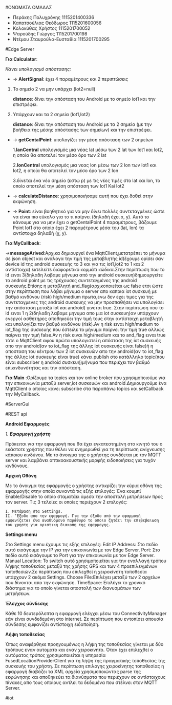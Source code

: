 #ΟΝΟΜΑΤΑ ΟΜΑΔΑΣ
- Περάκης Πολυχρόνης   1115201400336 
- Καπατσούλιας Θεόδωρος  1115201600056 
- Κολοκύθας Χρήστος  1115201700052 
- Ψαρούδης Γιώργος 1115201700198 
- Ντέμου Σταυρούλα-Ευσταθία 1115201700295 


#Edge Server

**Για Calculator**:

_Κάνει υπολογισμό απόστασης:_
-  -> **AlertSignal**: έχει 4 παραμέτρους και 2 περιπτώσεις
1. Το σημείο 2 να μην υπάρχει (Iot2=null) 

	**distance**: δίνει την απόσταση του Android με το σημείο iot1 και την επιστρέφει.
2. Υπάρχουν και τα 2 σημεία (Iot1,Iot2)

	**distance**: δίνει την απόσταση του Android με τα 2 σημεία (με την βοήθεια της μέσης απόστασης των σημείων) και την επιστρέφει.
-  -> **getCentalPoint**: υπολογίζει την μέση απόσταση των 2 σημείων

	1.**lanCentral** υπολογισμός μια νέας lat μέσω των 2 lat των Iot1 και Iot2, η οποία θα αποτελεί τον μέσο όρο των 2 lat
	
	2.**lonCentral** υπολογισμός μια νεας lon μέσω των 2 lon των Iot1 και Iot2, η οποία θα αποτελεί τον μέσο όρο των 2 lon

	3.δίνεται ένα νέο σημείο (εστω p) με τις νέες τιμές στο lat και lon, το οποίο αποτελεί την μέση απόσταση των Iot1 Kai Iot2

-  -> **calculateDistance**: χρησιμοποιήσαμε αυτή που έχει δοθεί στην εκφώνηση.
-  -> **Point**: είναι βοηθητικό για να μην δίνει πολλές συντεταγμένες ώστε να είναι πιο εύκολο για το τι παίρνει (δηλαδή έχει x, y). Αυτό το κάνουμε για να μην έχει ο getCentalPoint 4 παραμέτρους, βάζουμε Point Iot1 στο οποίο έχει 2 παραμέτρους μέσα του (lat, lon) τα αντίστοιχα δηλαδή (χ, y).  



**Για MyCallback**:

->**messageArived**:Αρχικα δημιουργεί ένα MqttClient,μετατρέπει το μήνυμα σε json object και ανάλογα την τιμή της μεταβλητής id(έχουμε ορίσει σαν device id της android συσκευής το 3 και για τις iot1,iot2 το 1 και 2 αντίστοιχα) εκτελείτε διαφορετικό κομμάτι κώδικα.Στην περίπτωση που το id ειναι 3(δηλαδη λαβαμε μήνυμα από την android συσκευη)δημιουργείτε το android point με τις τρέχουσες συντεταγμένες της android συσκευής.Επίσης η μεταβλητή and_flag(αρχικοποιείται ως false ετσι ώστε στην περίπτωση που λάβει μήνυμα ο server απο καποια iot συσκευή με βαθμό κινδύνου (risk) high/medium πρωτα,ενω δεν εχει τιμες για της συντεταγμενες της android συσκευης να μην προσπαθήσει να υπολογίσει την απόσταση μεταξύ iot και android) γινεται true.
Στην περίπτωση που το id ειναι 1 η 2(δηλαδη λαβαμε μηνυμα απο μια iot συσκευη)αν υπάρχουν ενεργοί ασθητήρες αποθηκεύει την τιμή τους στην αντίστοιχη μεταβλητή και υπολογίζει τον βαθμό κινδύνου (risk).Αν η risk ειναι high/medium το iot_flag της συσκευής που έστειλε το μήνυμα
παίρνει την τιμή true αλλιώς παίρνει την τιμή false.Αν η risk ειναι high/medium και το and_flag ειναι true τότε ο MqttClient αφου πρώτα υπολογιστεί η απόσταση της iot συσκευής απο την android(αν το iot_flag της άλλης iot συσκευής είναι false)ή η αποσταση του κέντρου των 2 iot συσκευών απο την android(αν το iot_flag της άλλης iot συσκευής είναι true)  κάνει publish στο κατάλληλο topic(που είναι subscriber η android συσκευή)μήνυμα που περιέχει τον βαθμό επικινδυνότητας και την απόσταση.




**Για Main** :Ορίζουμε τα topics και τον online broker που χρησιμοποιούμε για την επικοινωνία μεταξύ server,iot συσκευών και android.Δημιουργούμε ένα MqttClient ο οποίος κάνει subscribe στα παραπάνω topics και setCallback την MyCallback.



#ServerGui
 

#REST api

**Android Εφαρμογές**

_1. **Εφαρμογή χρήστη**_

Πρόκειται για την εφαρμογή που θα έχει εγκατεστημένη στο κινητό του ο εκάστοτε χρήστης που θέλει να ενημερωθεί για τη περίπτωση ανίχνευσης κάποιου κινδύνου. Με το άνοιγμα της ο χρήστης συνδέεται με τον MQTT server και λαμβάνει οπτικοακουστικής μορφής ειδοποιήσεις για τυχόν κινδύνους.

**Αρχική Οθόνη**

Με το άνοιγμα της εφαρμογής ο χρήστης αντικρίζει την κύρια οθόνη της εφαρμογής στην οποία συναντά τις εξής επιλογές:
Ένα κουμπί Enable/Disable το οποίο σταματάει άμεσα την αποστολή μετρήσεων προς τον server. 
Τις 3 τελείες οι οποίες περιέχουν 2 επιλογές:

	I. Μετάβαση στα Settings.
	II. ‘Εξοδο απο την εφαρμογή. Για την έξοδο από την εφαρμογή εμφανίζεται ένα αναδυόμενο παράθυρο το οποιο ζητάει την επιβεβαιωση του χρηστη για οριστικη διακοπη της εφαρμογης.
	

**Settings menu**

Στο Settings menu έχουμε τις εξής επιλογές:
Edit IP Address: Στο πεδίο αυτό εισάγουμε την IP για την επικοινωνία με τον Edge Server.
Port: Στο πεδίο αυτό εισάγουμε το Port για την επικοινωνία με τον Edge Server.
Manual Location: Το switch αυτό χρησιμοποιείται για την εναλλαγή τρόπου λήψης τοποθεσίας μεταξύ της χρήσης GPS και των 4 προεπιλεγμένων τοποθεσιών.Σε περίπτωση που επιλεχθεί η χειροκίνητη τοποθεσία υπάρχουν 2 ακόμα Settings.
Choose File:Επιλέγει μεταξύ των 2 αρχείων που δίνονται απο την εκφώνηση.
TimeSpace: Επιλέγει το χρονικό διάστημα για το οποίο γίνεται αποστολή των διανυσμάτων των μετρήσεων.

**Έλεγχος σύνδεσης**

Κάθε 10 δευτερόλεπτα η εφαρμογή ελέγχει μέσω του ConnectivityManager εάν είναι συνδεδεμένη στο internet. Σε περίπτωση που εντοπίσει απουσία σύνδεσης εμφανίζει αντίστοιχη ειδοποίηση.

**Λήψη τοποθεσίας**

Όπως αναφέρθηκε προηγουμένως η λήψη της τοποθεσίας γίνεται με δύο τρόπους εναν αυτοματο και εναν χειροκινητο.
Όταν έχει επιλεχθεί ο αυτόματος τρόπος χρησιμοποιείται η υπηρεσία FusedLocationProviderClient για τη λήψη της πραγματικής τοποθεσίας της συσκευής του χρήστη.
Σε περίπτωση επιλογης χειροκίνητης τοποθεσίας η εφαρμογή διαβάζει τα XML αρχεία χρησιμοποιώντας parse της εκφώνησης και αποθηκεύει τα διανύσματα που περιέχουν σε αντίστοιχους πίνακες,απο τους οποίους αντλεί τα δεδομένα που στέλνει στον MQTT Server.



#iot


